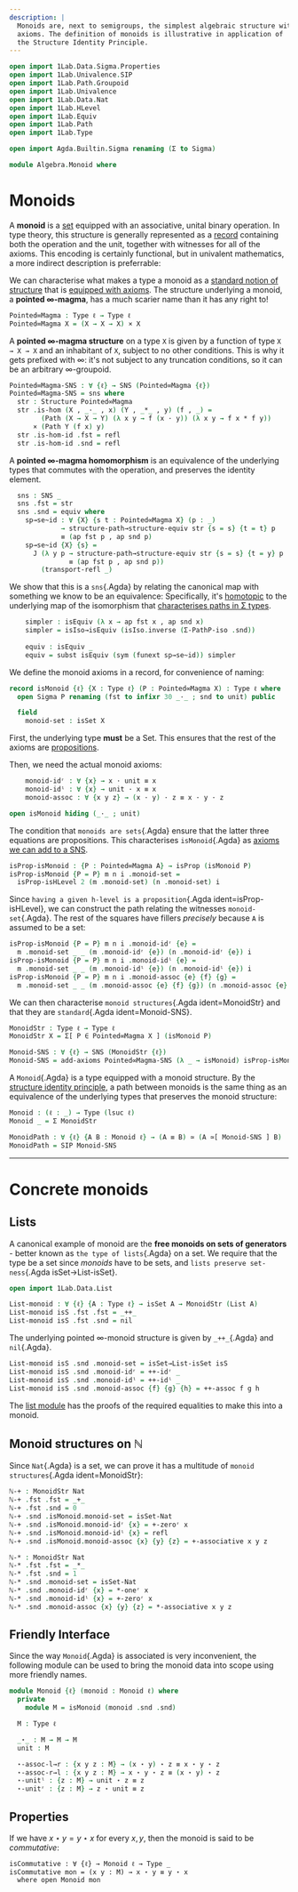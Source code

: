 ```yaml
---
description: |
  Monoids are, next to semigroups, the simplest algebraic structure with
  axioms. The definition of monoids is illustrative in application of
  the Structure Identity Principle.
---
```


```agda
open import 1Lab.Data.Sigma.Properties
open import 1Lab.Univalence.SIP
open import 1Lab.Path.Groupoid
open import 1Lab.Univalence
open import 1Lab.Data.Nat
open import 1Lab.HLevel
open import 1Lab.Equiv
open import 1Lab.Path
open import 1Lab.Type

open import Agda.Builtin.Sigma renaming (Σ to Sigma)

module Algebra.Monoid where
```

<!--
```
private variable
  ℓ : Level
  A : Type ℓ
```
-->

# Monoids

A **monoid** is a [set] equipped with an associative, unital binary
operation. In type theory, this structure is generally represented as a
[record] containing both the operation and the unit, together with
witnesses for all of the axioms. This encoding is certainly functional,
but in univalent mathematics, a more indirect description is
preferrable:

[record]: https://agda.readthedocs.io/en/v2.6.2/language/record-types.html
[set]: agda://1Lab.HLevel#Set

We can characterise what makes a type a monoid as a [standard notion of
structure] that is [equipped with axioms]. The structure underlying a
monoid, a **pointed $\infty$-magma**, has a much scarier name than it
has any right to!

[equipped with axioms]: agda://1Lab.Univalence.SIP#add-axioms
[standard notion of structure]: agda://1Lab.Univalence.SIP#SNS

```agda
Pointed∞Magma : Type ℓ → Type ℓ
Pointed∞Magma X = (X → X → X) × X
```

A **pointed $\infty$-magma structure** on a type `X` is given by a
function of type `X → X → X` and an inhabitant of `X`, subject to no
other conditions. This is why it gets prefixed with $\infty$: it's not
subject to any truncation conditions, so it can be an arbitrary
$\infty$-groupoid.

```agda
Pointed∞Magma-SNS : ∀ {ℓ} → SNS (Pointed∞Magma {ℓ})
Pointed∞Magma-SNS = sns where
  str : Structure Pointed∞Magma
  str .is-hom (X , _·_ , x) (Y , _*_ , y) (f , _) =
        (Path (X → X → Y) (λ x y → f (x · y)) (λ x y → f x * f y))
      × (Path Y (f x) y)
  str .is-hom-id .fst = refl
  str .is-hom-id .snd = refl
```

A **pointed $\infty$-magma homomorphism** is an equivalence of the
underlying types that commutes with the operation, and preserves the
identity element.

```agda
  sns : SNS _
  sns .fst = str
  sns .snd = equiv where
    sp→se~id : ∀ {X} {s t : Pointed∞Magma X} (p : _)
             → structure-path→structure-equiv str {s = s} {t = t} p
             ≡ (ap fst p , ap snd p)
    sp→se~id {X} {s} =
      J (λ y p → structure-path→structure-equiv str {s = s} {t = y} p
               ≡ (ap fst p , ap snd p))
        (transport-refl _)
```

We show that this is a `sns`{.Agda} by relating the canonical map with
something we know to be an equivalence: Specifically, it's [homotopic]
to the underlying map of the isomorphism that [characterises paths in Σ
types].

[homotopic]: agda://1Lab.Path#funext
[characterises paths in Σ types]: agda://1Lab.Data.Sigma.Properties#Σ-PathP-iso

```agda
    simpler : isEquiv (λ x → ap fst x , ap snd x)
    simpler = isIso→isEquiv (isIso.inverse (Σ-PathP-iso .snd))
    
    equiv : isEquiv _
    equiv = subst isEquiv (sym (funext sp→se~id)) simpler
```

We define the monoid axioms in a record, for convenience of naming:

```agda
record isMonoid {ℓ} {X : Type ℓ} (P : Pointed∞Magma X) : Type ℓ where
  open Sigma P renaming (fst to infixr 30 _·_ ; snd to unit) public

  field
    monoid-set : isSet X
```

First, the underlying type **must** be a Set. This ensures that the rest
of the axioms are [propositions].

[propositions]: agda://1Lab.HLevel#isProp

Then, we need the actual monoid axioms:

```agda
    monoid-idʳ : ∀ {x} → x · unit ≡ x
    monoid-idˡ : ∀ {x} → unit · x ≡ x
    monoid-assoc : ∀ {x y z} → (x · y) · z ≡ x · y · z

open isMonoid hiding (_·_ ; unit)
```

The condition that `monoids are sets`{.Agda} ensure that the latter
three equations are propositions. This characterises
`isMonoid`{.Agda} as [axioms we can add to a SNS].

[axioms we can add to a SNS]: agda://1Lab.Univalence.SIP#add-axioms

```agda
isProp-isMonoid : {P : Pointed∞Magma A} → isProp (isMonoid P)
isProp-isMonoid {P = P} m n i .monoid-set =
  isProp-isHLevel 2 (m .monoid-set) (n .monoid-set) i
```

Since `having a given h-level is a proposition`{.Agda
ident=isProp-isHLevel}, we can construct the path relating the witnesses
`monoid-set`{.Agda}. The rest of the squares have fillers _precisely_
because `A` is assumed to be a set:

```agda
isProp-isMonoid {P = P} m n i .monoid-idʳ {e} =
  m .monoid-set _ _ (m .monoid-idʳ {e}) (n .monoid-idʳ {e}) i
isProp-isMonoid {P = P} m n i .monoid-idˡ {e} = 
  m .monoid-set _ _ (m .monoid-idˡ {e}) (n .monoid-idˡ {e}) i
isProp-isMonoid {P = P} m n i .monoid-assoc {e} {f} {g} =
  m .monoid-set _ _ (m .monoid-assoc {e} {f} {g}) (n .monoid-assoc {e} {f} {g}) i
```

We can then characterise `monoid structures`{.Agda ident=MonoidStr} and
that they are `standard`{.Agda ident=Monoid-SNS}.

```agda
MonoidStr : Type ℓ → Type ℓ
MonoidStr X = Σ[ P ∈ Pointed∞Magma X ] (isMonoid P)

Monoid-SNS : ∀ {ℓ} → SNS (MonoidStr {ℓ})
Monoid-SNS = add-axioms Pointed∞Magma-SNS (λ _ → isMonoid) isProp-isMonoid
```

A `Monoid`{.Agda} is a type equipped with a monoid structure. By the
[structure identity principle], a path between monoids is the same thing
as an equivalence of the underlying types that preserves the monoid structure:

[structure identity principle]: agda://1Lab.Univalence.SIP

```agda
Monoid : (ℓ : _) → Type (lsuc ℓ)
Monoid _ = Σ MonoidStr

MonoidPath : ∀ {ℓ} {A B : Monoid ℓ} → (A ≡ B) ≃ (A ≃[ Monoid-SNS ] B)
MonoidPath = SIP Monoid-SNS
```

---

# Concrete monoids

## Lists

A canonical example of monoid are the **free monoids on sets of
generators** - better known as `the type of lists`{.Agda} on a set. We
require that the type be a set since _monoids_ have to be sets, and
`lists preserve set-ness`{.Agda isSet→List-isSet}.

```agda
open import 1Lab.Data.List

List-monoid : ∀ {ℓ} {A : Type ℓ} → isSet A → MonoidStr (List A)
List-monoid isS .fst .fst = _++_
List-monoid isS .fst .snd = nil
```

The underlying pointed $\infty$-monoid structure is given by
`_++_`{.Agda} and `nil`{.Agda}.

```agda
List-monoid isS .snd .monoid-set = isSet→List-isSet isS
List-monoid isS .snd .monoid-idʳ = ++-idʳ _
List-monoid isS .snd .monoid-idˡ = ++-idˡ _
List-monoid isS .snd .monoid-assoc {f} {g} {h} = ++-assoc f g h
```

The [list module](agda://1Lab.Data.List) has the proofs of the required
equalities to make this into a monoid.

## Monoid structures on ℕ

Since `Nat`{.Agda} is a set, we can prove it has a multitude of `monoid
structures`{.Agda ident=MonoidStr}:

```agda
ℕ-+ : MonoidStr Nat
ℕ-+ .fst .fst = _+_
ℕ-+ .fst .snd = 0
ℕ-+ .snd .isMonoid.monoid-set = isSet-Nat
ℕ-+ .snd .isMonoid.monoid-idʳ {x} = +-zeroʳ x
ℕ-+ .snd .isMonoid.monoid-idˡ {x} = refl
ℕ-+ .snd .isMonoid.monoid-assoc {x} {y} {z} = +-associative x y z

ℕ-* : MonoidStr Nat
ℕ-* .fst .fst = _*_
ℕ-* .fst .snd = 1
ℕ-* .snd .monoid-set = isSet-Nat
ℕ-* .snd .monoid-idʳ {x} = *-oneʳ x
ℕ-* .snd .monoid-idˡ {x} = +-zeroʳ x
ℕ-* .snd .monoid-assoc {x} {y} {z} = *-associative x y z
```

## Friendly Interface

Since the way `Monoid`{.Agda} is associated is very inconvenient, the
following module can be used to bring the monoid data into scope using
more friendly names.

```agda
module Monoid {ℓ} (monoid : Monoid ℓ) where
  private
    module M = isMonoid (monoid .snd .snd)

  M : Type ℓ

  _⋆_ : M → M → M
  unit : M

  ⋆-assoc-l→r : {x y z : M} → (x ⋆ y) ⋆ z ≡ x ⋆ y ⋆ z
  ⋆-assoc-r→l : {x y z : M} → x ⋆ y ⋆ z ≡ (x ⋆ y) ⋆ z
  ⋆-unitˡ : {z : M} → unit ⋆ z ≡ z
  ⋆-unitʳ : {z : M} → z ⋆ unit ≡ z
```

<!--
```
  M = monoid .fst

  -- Structure
  x ⋆ y = x M.· y
  unit = M.unit

  infixr 30 _⋆_

  -- Properties
  ⋆-assoc-l→r = M.monoid-assoc
  ⋆-assoc-r→l = sym M.monoid-assoc
  ⋆-unitˡ = M.monoid-idˡ
  ⋆-unitʳ = M.monoid-idʳ
```
-->

## Properties

If we have $x \star y = y \star x$ for every $x, y$, then the monoid is
said to be _commutative_:

```
isCommutative : ∀ {ℓ} → Monoid ℓ → Type _
isCommutative mon = (x y : M) → x ⋆ y ≡ y ⋆ x
  where open Monoid mon
```
